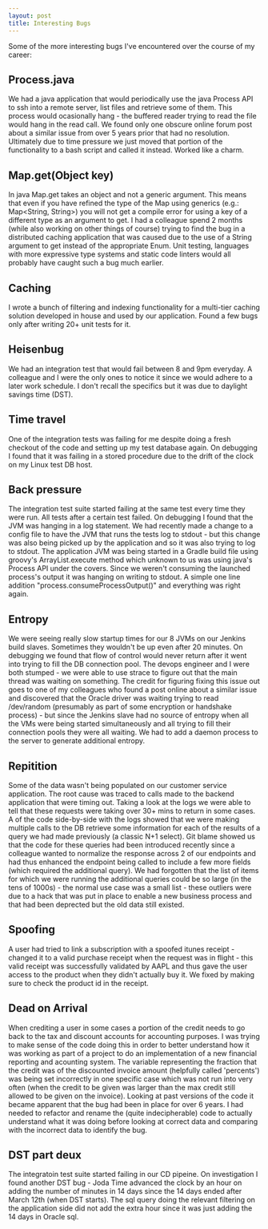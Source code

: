 ```yaml
---
layout: post
title: Interesting Bugs
---
```


Some of the more interesting bugs I've encountered over the course of my career:

## Process.java
We had a java application that would periodically use the java Process API to ssh into a remote server, list files and retrieve some of them.
This process would ocasionally hang - the buffered reader trying to read the file would hang in the read call. We found only one obscure online forum post about a similar issue from over 5 years prior that had no resolution. Ultimately due to time pressure we just moved that portion of the functionality to a bash script and called it instead. Worked like a charm.

## Map.get(Object key)
In java Map.get takes an object and not a generic argument. This means that even if you have refined the type of the Map using generics (e.g.: Map<String, String>) you will not get a compile error for using a key of a different type as an argument to get. I had a colleague spend 2 months (while also working on other things of course) trying to find the bug in a distributed caching application that was caused due to the use of a String argument to get instead of the appropriate Enum. Unit testing, languages with more expressive type systems and static code linters would all probably have caught such a bug much earlier.

## Caching
I wrote a bunch of filtering and indexing functionality for a multi-tier caching solution developed in house and used by our application. Found a few bugs only after writing 20+ unit tests for it.

## Heisenbug
We had an integration test that would fail between 8 and 9pm everyday. A colleague and I were the only ones to notice it since we would adhere to a later work schedule. I don't recall the specifics but it was due to daylight savings time (DST).

## Time travel
One of the integration tests was failing for me despite doing a fresh checkout of the code and setting up my test database again. On debugging I found that it was failing in a stored procedure due to the drift of the clock on my Linux test DB host.

## Back pressure
The integration test suite started failing at the same test every time they were run. All tests after a certain test failed. On debugging I found that the JVM was hanging in a log statement. We had recently made a change to a config file to have the JVM that runs the tests log to stdout - but this change was also being picked up by the application and so it was also trying to log to stdout. The application JVM was being started in a Gradle build file using groovy's ArrayList.execute method which unknown to us was using java's Process API under the covers. Since we weren't consuming the launched process's output it was hanging on writing to stdout. A simple one line addition "process.consumeProcessOutput()" and everything was right again.

## Entropy
We were seeing really slow startup times for our 8 JVMs on our Jenkins build slaves. Sometimes they wouldn't be up even after 20 minutes. On debugging we found that flow of control would never return after it went into trying to fill the DB connection pool. The devops engineer and I were both stumped - we were able to use strace to figure out that the main thread was waiting on something. The credit for figuring fixing this issue out goes to one of my colleagues who found a post online about a similar issue and discovered that the Oracle driver was waiting trying to read /dev/random (presumably as part of some encryption or handshake process) - but since the Jenkins slave had no source of entropy when all the VMs were being started simultaneously and all trying to fill their connection pools they were all waiting. We had to add a daemon process to the server to generate additional entropy.

## Repitition
Some of the data wasn't being populated on our customer service application. The root cause was traced to calls made to the backend application that were timing out. Taking a look at the logs we were able to tell that these requests were taking over 30+ mins to return in some cases. A of the code side-by-side with the logs showed that we were making multiple calls to the DB retrieve some information for each of the results of a query we had made previously (a classic N+1 select). Git blame showed us that the code for these queries had been introduced recently since a colleague wanted to normalize the response across 2 of our endpoints and had thus enhanced the endpoint being called to include a few more fields (which required the additional query). We had forgotten that the list of items for which we were running the additional queries could be so large (in the tens of 1000s) - the normal use case was a small list - these outliers were due to a hack that was put in place to enable a new business process and that had been deprected but the old data still existed.

## Spoofing
A user had tried to link a subscription with a spoofed itunes receipt - changed it to a valid purchase receipt when the request was in flight - this valid receipt was successfully validated by AAPL and thus gave the user access to the product when they didn't actually buy it. We fixed by making sure to check the product id in the receipt.

## Dead on Arrival
When crediting a user in some cases a portion of the credit needs to go back to the tax and discount accounts for accounting purposes. I was trying to make sense of the code doing this in order to better understand how it was working as part of a project to do an implementation of a new financial reporting and acounting system. The variable representing the fraction that the credit was of the discounted invoice amount (helpfully called 'percents') was being set incorrectly in one specific case which was not run into very often (when the credit to be given was larger than the max credit still allowed to be given on the invoice). Looking at past versions of the code it became apparent that the bug had been in place for over 6 years. I had needed to refactor and rename the (quite indecipherable) code to actually understand what it was doing before looking at correct data and comparing with the incorrect data to identify the bug.

## DST part deux
The integratoin test suite started failing in our CD pipeine. On investigation I found another DST bug - Joda Time advanced the clock by an hour on adding the number of minutes in 14 days since the 14 days ended after March 12th (when DST starts). The sql query doing the relevant filtering on the application side did not add the extra hour since it was just adding the 14 days in Oracle sql.



